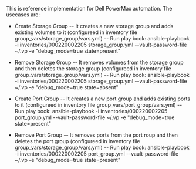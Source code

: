 This is reference implementation for Dell PowerMax automation. The usecases are:
- Create Storage Group
  -- It creates a new storage group and adds existing volumes to it (configureed in inventory file group_vars/storage_group/vars.yml)
  -- Run play book: 
        ansible-playbook -i inventories/000220002205 storage_group.yml --vault-password-file ~/.vp -e "debug_mode=true state=present"

- Remove Storage Group
  -- It removes volumes from the storage group and then deletes the storage group (configureed in inventory file group_vars/storage_group/vars.yml)
  -- Run play book: 
        ansible-playbook -i inventories/000220002205 storage_group.yml --vault-password-file ~/.vp -e "debug_mode=true state=absent"

- Create Port Group
  -- It creates a new port group and adds existing ports to it (configureed in inventory file group_vars/port_group/vars.yml)
  -- Run play book: 
        ansible-playbook -i inventories/000220002205 port_group.yml --vault-password-file ~/.vp -e "debug_mode=true state=present"

- Remove Port Group
  -- It removes ports from the port roup and then deletes the port group (configureed in inventory file group_vars/storage_group/vars.yml)
  -- Run play book: 
        ansible-playbook -i inventories/000220002205 port_group.yml --vault-password-file ~/.vp -e "debug_mode=true state=present"